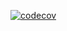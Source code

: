 [![codecov](https://codecov.io/github/xieyumc/YuYuWechatV2/graph/badge.svg?token=X9B7H5CHQE)](https://codecov.io/github/xieyumc/YuYuWechatV2)